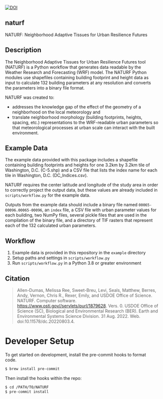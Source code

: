[![DOI](https://zenodo.org/badge/487911703.svg)](https://zenodo.org/badge/latestdoi/487911703)


## naturf

NATURF: Neighborhood Adaptive Tissues for Urban Resilience Futures

## Description

The Neighborhood Adaptive Tissues for Urban Resilience Futures tool (NATURF) is
a Python workflow that generates data readable by the Weather Research and
Forecasting (WRF) model. The NATURF Python modules use shapefiles containing
building footprint and height data as input to calculate 132 building parameters
at any resolution and converts the parameters into a binary file format.

NATURF was created to:

  - addresses the knowledge gap of the effect of the geometry of a neighborhood on the local meteorology and
  -  translate neighborhood morphology (building footprints, heights, spacing, etc.) representations to the WRF-readable urban parameters so that meteorological processes at urban scale can interact with the built environment.

## Example Data

The example data provided with this package includes a shapefile containing building footprints and heights for one 3.2km by 3.2km tile of
Washington, D.C. (C-5.shp) and a CSV file that lists the index name for each tile in Washington, D.C. (DC_Indices.csv).

NATURF requires the center latitude and longitude of the study area in order to correctly project the output data,
but these values are already included in `scripts/workflow.py` for the example data.

Outputs from the example data should include a binary file named `00065-00096.00065-00096`, an `index` file,
a CSV file with urban parameter values for each building, two NumPy files, several pickle files that are
used in the compilation of the binary file, and a directory of TIF rasters that represent each of the
132 calculated urban parameters.

## Workflow

1. Example data is provided in this repository in the `example` directory
2. Setup paths and settings in `scripts/workflow.py`
3. Run `scripts/workflow.py` in a Python 3.8 or greater environment

## Citation

> Allen-Dumas, Melissa Ree, Sweet-Breu, Levi, Seals, Matthew, Berres, Andy, Vernon, Chris R., Rexer, Emily, and USDOE Office of Science. NATURF. Computer software. https://www.osti.gov//servlets/purl/1879628. Vers. 0. USDOE Office of Science (SC), Biological and Environmental Research (BER). Earth and Environmental Systems Science Division. 31 Aug. 2022. Web. doi:10.11578/dc.20220803.4.


# Developer Setup
To get started on development, install the pre-commit hooks to format code.

```bash
$ brew install pre-commit
```
Then install the hooks within the repo:
```bash
$ cd /PATH/TO/NATURF
$ pre-commit install
```
